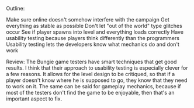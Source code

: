 Outline:

Make sure online doesn't somehow interfere with the campaign
Get everything as stable as possible
Don't let "out of the world" type glitches occur
See if player spawns into level and everything loads correctly
Have usability testing because players think differently than the programmers
Usability testing lets the developers know what mechanics do and don't work

Review:
The Bungie game testers have smart techniques that get good results. I think that their approach to usability testing is especially clever for a few reasons. It allows for the level design to be critiqued, so that if a player doesn't know where he is supposed to go, they know that they need to work on it. The same can be said for gameplay mechanics, because if most of the testers don't find the game to be enjoyable, then that's an important aspect to fix.
